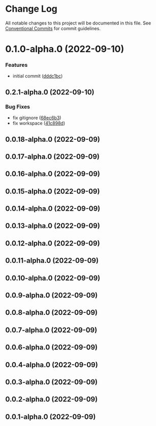 # Change Log

All notable changes to this project will be documented in this file.
See [Conventional Commits](https://conventionalcommits.org) for commit guidelines.

# 0.1.0-alpha.0 (2022-09-10)


### Features

* initial commit ([dddc1bc](https://github.com/syneki/db-faker/commit/dddc1bca8ba14ad32c263c884e2f4f9dd737ea51))





## 0.2.1-alpha.0 (2022-09-10)

### Bug Fixes

- fix gitignore ([68ec6b3](https://github.com/syneki/db-faker/commit/68ec6b36b1e4e54d45d6f84d1b9bbe6b07fa314a))
- fix workspace ([41c898d](https://github.com/syneki/db-faker/commit/41c898d6a67f7fbf89d2bd4a5f35a87b152d7401))

## 0.0.18-alpha.0 (2022-09-09)

## 0.0.17-alpha.0 (2022-09-09)

## 0.0.16-alpha.0 (2022-09-09)

## 0.0.15-alpha.0 (2022-09-09)

## 0.0.14-alpha.0 (2022-09-09)

## 0.0.13-alpha.0 (2022-09-09)

## 0.0.12-alpha.0 (2022-09-09)

## 0.0.11-alpha.0 (2022-09-09)

## 0.0.10-alpha.0 (2022-09-09)

## 0.0.9-alpha.0 (2022-09-09)

## 0.0.8-alpha.0 (2022-09-09)

## 0.0.7-alpha.0 (2022-09-09)

## 0.0.6-alpha.0 (2022-09-09)

## 0.0.4-alpha.0 (2022-09-09)

## 0.0.3-alpha.0 (2022-09-09)

## 0.0.2-alpha.0 (2022-09-09)

## 0.0.1-alpha.0 (2022-09-09)
